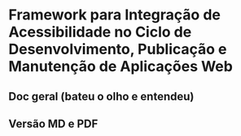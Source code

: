 # Framework para Integração de Acessibilidade no Ciclo de Desenvolvimento, Publicação e Manutenção de Aplicações Web

## Doc geral (bateu o olho e entendeu)

## Versão MD e PDF

